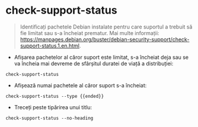 # check-support-status

> Identificați pachetele Debian instalate pentru care suportul a trebuit să fie limitat sau s-a încheiat prematur.
> Mai multe informații: <https://manpages.debian.org/buster/debian-security-support/check-support-status.1.en.html>.

- Afișarea pachetelor al căror suport este limitat, s-a încheiat deja sau se va încheia mai devreme de sfârșitul duratei de viață a distribuției:

`check-support-status`

- Afișează numai pachetele al căror suport s-a încheiat:

`check-support-status --type {{ended}}`

- Treceți peste tipărirea unui titlu:

`check-support-status --no-heading`
